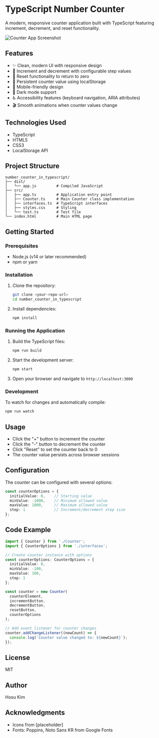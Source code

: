 # TypeScript Number Counter

A modern, responsive counter application built with TypeScript featuring increment, decrement, and reset functionality.

![Counter App Screenshot](https://via.placeholder.com/600x400?text=Counter+App)

## Features

- ✨ Clean, modern UI with responsive design
- 🔢 Increment and decrement with configurable step values
- 🔄 Reset functionality to return to zero
- 💾 Persistent counter value using localStorage
- 📱 Mobile-friendly design
- 🌙 Dark mode support
- ♿ Accessibility features (keyboard navigation, ARIA attributes)
- 🎬 Smooth animations when counter values change

## Technologies Used

- TypeScript
- HTML5
- CSS3
- LocalStorage API

## Project Structure

```
number_counter_in_typescript/
├── dist/
│   └── app.js         # Compiled JavaScript
├── src/
│   ├── app.ts         # Application entry point
│   ├── Counter.ts     # Main Counter class implementation
│   ├── interfaces.ts  # TypeScript interfaces
│   ├── styles.css     # Styling
│   └── test.ts        # Test file
└── index.html         # Main HTML page
```

## Getting Started

### Prerequisites

- Node.js (v14 or later recommended)
- npm or yarn

### Installation

1. Clone the repository:
   ```bash
   git clone <your-repo-url>
   cd number_counter_in_typescript
   ```

2. Install dependencies:
   ```bash
   npm install
   ```

### Running the Application

1. Build the TypeScript files:
   ```bash
   npm run build
   ```

2. Start the development server:
   ```bash
   npm start
   ```

3. Open your browser and navigate to `http://localhost:3000`

### Development

To watch for changes and automatically compile:
```bash
npm run watch
```

## Usage

- Click the "+" button to increment the counter
- Click the "-" button to decrement the counter
- Click "Reset" to set the counter back to 0
- The counter value persists across browser sessions

## Configuration

The counter can be configured with several options:

```typescript
const counterOptions = {
  initialValue: 0,    // Starting value
  minValue: -1000,    // Minimum allowed value
  maxValue: 1000,     // Maximum allowed value
  step: 1             // Increment/decrement step size
};
```

## Code Example

```typescript
import { Counter } from './Counter';
import { CounterOptions } from './interfaces';

// Create counter instance with options
const counterOptions: CounterOptions = {
  initialValue: 0,
  minValue: -100,
  maxValue: 100,
  step: 1
};

const counter = new Counter(
  counterElement,
  incrementButton,
  decrementButton,
  resetButton,
  counterOptions
);

// Add event listener for counter changes
counter.addChangeListener((newCount) => {
  console.log(`Counter value changed to: ${newCount}`);
});
```

## License

MIT

## Author

Hosu Kim

## Acknowledgments

- Icons from [placeholder]
- Fonts: Poppins, Noto Sans KR from Google Fonts